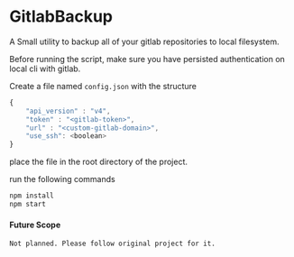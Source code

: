 # GitlabBackup

A Small utility to backup all of your gitlab repositories to local filesystem.

Before running the script, make sure you have persisted authentication on local cli with gitlab.

Create a file named `config.json` with the structure
```javascript
{
    "api_version" : "v4",
    "token" : "<gitlab-token>",
    "url" : "<custom-gitlab-domain>",
    "use_ssh": <boolean>
}

```

place the file in the root directory of the project.

run the following commands
```javascript
npm install
npm start
```

#### Future Scope
    Not planned. Please follow original project for it.
